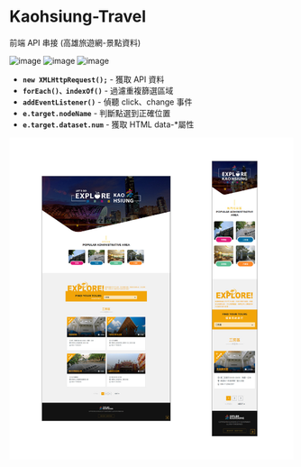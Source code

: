 # Kaohsiung-Travel
前端 API 串接 (高雄旅遊網-景點資料)

![image](https://img.shields.io/badge/JavaScript-exercise-brightgreen.svg)
![image](https://img.shields.io/badge/RWD-exercise-blue.svg)
![image](https://img.shields.io/badge/SASS-exercise-ff69b4.svg)

- **`new XMLHttpRequest();`** - 獲取 API 資料
- **`forEach()、indexOf()`** - 過濾重複篩選區域
- **`addEventListener()`** - 偵聽 click、change 事件 
- **`e.target.nodeName`** - 判斷點選到正確位置
- **`e.target.dataset.num`** - 獲取 HTML data-*屬性 

![images](https://github.com/jedchang/Kaohsiung-Travel/blob/master/preview-2.jpg)
